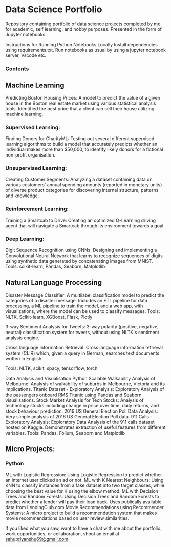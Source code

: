 # Data Science Portfolio
Repository containing portfolio of data science projects completed by me for academic, self learning, and hobby purposes. Presented in the form of Jupyter notebooks.


Instructions for Running Python Notebooks Locally
Install dependencies using requirements.txt.
Run notebooks as usual by using a jupyter notebook server, Vscode etc.
### Contents

## Machine Learning

Predicting Boston Housing Prices: A model to predict the value of a given house in the Boston real estate market using various statistical analysis tools. Identified the best price that a client can sell their house utilizing machine learning.
### Supervised Learning: 
Finding Donors for CharityML: Testing out several different supervised learning algorithms to build a model that accurately predicts whether an individual makes more than $50,000, to identify likely donors for a fictional non-profit organisation.
### Unsupervised Learning:
Creating Customer Segments: Analyzing a dataset containing data on various customers' annual spending amounts (reported in monetary units) of diverse product categories for discovering internal structure, patterns and knowledge.
### Reinforcement Learning: 
Training a Smartcab to Drive: Creating an optimized Q-Learning driving agent that will navigate a Smartcab through its environment towards a goal.
### Deep Learning: 
Digit Sequence Recognition using CNNs: Designing and implementing a Convolutional Neural Network that learns to recognize sequences of digits using synthetic data generated by concatenating images from MNIST.
Tools: scikit-learn, Pandas, Seaborn, Matplotlib

## Natural Language Processing
Disaster Message Classifier: A multilabel classification model to predict the categories of a disaster message. Includes an ETL pipeline for data processing, a ML pipeline to train the model, and a web app, with visualizations, where the model can be used to classify messages. Tools: NLTK, Scikit-learn, XGBoost, Flask, Plotly

3-way Sentiment Analysis for Tweets: 3-way polarity (positive, negative, neutral) classification system for tweets, without using NLTK's sentiment analysis engine.

Cross language Information Retrieval: Cross language information retrieval system (CLIR) which, given a query in German, searches text documents written in English.

Tools: NLTK, scikit, spacy, tensorflow, torch

Data Analysis and Visualisation
Python
Scalable Walkability Analysis of Melbourne: Analysis of walkability of suburbs in Melbourne, Victoria and its implications.
Titanic Dataset - Exploratory Analysis: Exploratory Analysis of the passengers onboard RMS Titanic using Pandas and Seaborn visualisations.
Stock Market Analysis for Tech Stocks: Analysis of technology stocks including change in price over time, daily returns, and stock behaviour prediction.
2016 US General Election Poll Data Analysis: Very simple analysis of 2016 US General Election Poll data.
911 Calls - Exploratory Analysis: Exploratory Data Analysis of the 911 calls dataset hosted on Kaggle. Demonstrates extraction of useful features from different variables.
Tools: Pandas, Folium, Seaborn and Matplotlib

## Micro Projects:
### Python

ML with Logistic Regression: Using Logistic Regression to predict whether an internet user clicked an ad or not.
ML with K Nearest Neighbours: Using KNN to classify instances from a fake dataset into two target classes, while choosing the best value for K using the elbow method.
ML with Decision Trees and Random Forests: Using Decision Trees and Random Forests to predict whether a lender will pay their loan back. Uses publically available data from LendingClub.com
Movie Recommendations using Recommender Systems: A micro project to build a recommendation system that makes movie recommendations based on user review similarities.

If you liked what you saw, want to have a chat with me about the portfolio, work opportunities, or collaboration, shoot an email at sahupriyanshu69@gmail.com.

